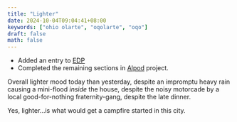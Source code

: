 ```yaml
---
title: "Lighter"
date: 2024-10-04T09:04:41+08:00
keywords: ["ohio olarte", "oqolarte", "oqo"]
draft: false
math: false
---
```


- Added an entry to [EDP](/edp/#day-4)
- Completed the remaining sections in [Alpod](/alpod) project.

Overall lighter mood today than yesterday, despite an impromptu heavy
rain causing a mini-flood *inside* the house, despite the noisy
motorcade by a local good-for-nothing fraternity-gang, despite the late
dinner.

Yes, lighter...is what would get a campfire started in this city.
